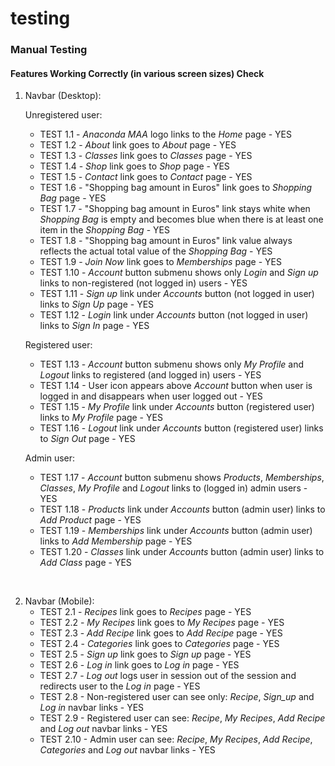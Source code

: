 # testing

### Manual Testing
#### Features Working Correctly (in various screen sizes) Check

1. Navbar (Desktop):

    Unregistered user:
    - TEST 1.1 - _Anaconda MAA_ logo links to the _Home_ page - YES
    - TEST 1.2 - _About_ link goes to _About_ page - YES
    - TEST 1.3 - _Classes_ link goes to _Classes_ page - YES
    - TEST 1.4 - _Shop_ link goes to _Shop_ page - YES
    - TEST 1.5 - _Contact_ link goes to _Contact_ page - YES
    - TEST 1.6 - "Shopping bag amount in Euros" link goes to _Shopping Bag_ page - YES
    - TEST 1.7 - "Shopping bag amount in Euros" link stays white when _Shopping Bag_ is empty and becomes blue when there is at least one item in the _Shopping Bag_ - YES
    - TEST 1.8 - "Shopping bag amount in Euros" link value always reflects the actual total value of the _Shopping Bag_ - YES
    - TEST 1.9 - _Join Now_ link goes to _Memberships_ page - YES
    - TEST 1.10 - _Account_ button submenu shows only _Login_ and _Sign up_ links to non-registered (not logged in) users - YES
    - TEST 1.11 - _Sign up_ link under _Accounts_ button (not logged in user) links to _Sign Up_ page - YES
    - TEST 1.12 - _Login_ link under _Accounts_ button (not logged in user) links to _Sign In_ page - YES

    Registered user:

    - TEST 1.13 - _Account_ button submenu shows only _My Profile_ and _Logout_ links to registered (and logged in) users - YES
    - TEST 1.14 - User icon appears above _Account_ button when user is logged in and disappears when user logged out - YES
     - TEST 1.15 - _My Profile_ link under _Accounts_ button (registered user) links to _My Profile_ page - YES
     - TEST 1.16 - _Logout_ link under _Accounts_ button (registered user) links to _Sign Out_ page - YES

    Admin user:

    - TEST 1.17 - _Account_ button submenu shows _Products_, _Memberships_, _Classes_, _My Profile_ and _Logout_ links to (logged in) admin users - YES
    - TEST 1.18 - _Products_ link under _Accounts_ button (admin user) links to _Add Product_ page - YES
    - TEST 1.19 - _Memberships_ link under _Accounts_ button (admin user) links to _Add Membership_ page - YES
    - TEST 1.20 - _Classes_ link under _Accounts_ button (admin user) links to _Add Class_ page - YES

&nbsp;

2. Navbar (Mobile):
	- TEST 2.1 - _Recipes_ link goes to _Recipes_ page - YES
	- TEST 2.2 - _My Recipes_ link goes to _My Recipes_ page - YES
	- TEST 2.3 - _Add Recipe_ link goes to _Add Recipe_ page - YES
	- TEST 2.4 - _Categories_ link goes to _Categories_ page - YES
	- TEST 2.5 - _Sign up_ link goes to _Sign up_ page - YES
	- TEST 2.6 - _Log in_ link goes to _Log in_ page - YES
	- TEST 2.7 - _Log out_ logs user in session out of the session and redirects user to the _Log in_ page - YES
	- TEST 2.8 - Non-registered user can see only: _Recipe_, _Sign_up_ and _Log in_ navbar links - YES
	- TEST 2.9 - Registered user can see: _Recipe_, _My Recipes_, _Add Recipe_ and _Log out_ navbar links - YES
	- TEST 2.10 - Admin user can see: _Recipe_, _My Recipes_, _Add Recipe_, _Categories_ and _Log out_ navbar links - YES

&nbsp;